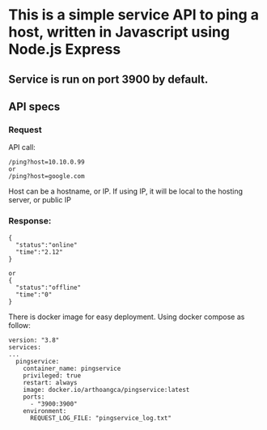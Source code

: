 # This is a simple service API to ping a host, written in Javascript using Node.js Express
## Service is run on port 3900 by default.
## API specs
### Request
API call:
```
/ping?host=10.10.0.99
or
/ping?host=google.com
```
Host can be a hostname, or IP. If using IP, it will be local to the hosting server, or public IP

### Response:
```
{
  "status":"online"
  "time":"2.12"
}

or
{
  "status":"offline"
  "time":"0"
}
```

There is docker image for easy deployment. Using docker compose as follow:
```
version: "3.8"
services:
...
  pingservice:
    container_name: pingservice
    privileged: true
    restart: always
    image: docker.io/arthoangca/pingservice:latest
    ports:
      - "3900:3900"
    environment:
      REQUEST_LOG_FILE: "pingservice_log.txt"
```
